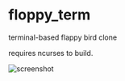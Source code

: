 floppy_term
===========

terminal-based flappy bird clone

requires ncurses to build.

![screenshot](https://github.com/aukeman/floppy_term/blob/master/screenshot.png?raw=true "screenshot")
